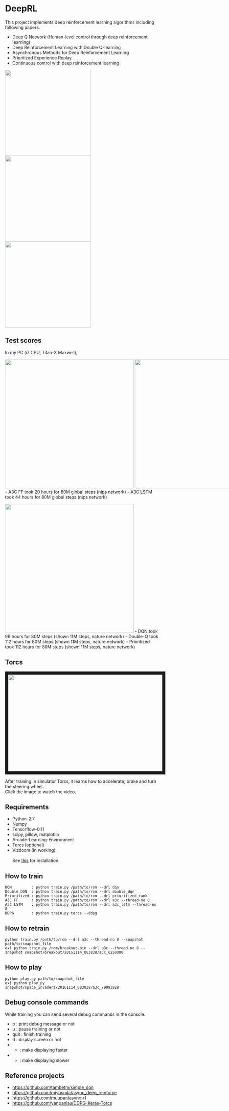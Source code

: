 # DeepRL

This project implements deep reinforcement learning algorithms including following papers.
  - Deep Q Network (Human-level control through deep reinforcement learning) 
  - Deep Reinforcement Learning with Double Q-learning
  - Asynchronous Methods for Deep Reinforcement Learning
  - Prioritized Experience Replay
  - Continuous control with deep reinforcement learning

<img src="https://github.com/only4hj/DeepRL/blob/master/snapshot/space_invaders_a3c_lstm.gif" width="280">
<img src="https://github.com/only4hj/DeepRL/blob/master/snapshot/breakout_a3c.gif" width="280">
<img src="https://github.com/only4hj/DeepRL/blob/master/snapshot/hero.gif" width="280">



## Test scores
In my PC (i7 CPU, Titan-X Maxwell),
<p>
<nobr>
<img src="https://github.com/only4hj/DeepRL/blob/master/snapshot/space_invaders_a3c.png" width="420">
<img src="https://github.com/only4hj/DeepRL/blob/master/snapshot/breakout_a3c.png" width="420">
</nobr>
  - A3C FF took 20 hours for 80M global steps (nips network)
  - A3C LSTM took 44 hours for 80M global steps (nips network)

<p>
<img src="https://github.com/only4hj/DeepRL/blob/master/snapshot/hero_priority.png" width="420">
  - DQN took 96 hours for 80M steps (shown 11M steps, nature network)
  - Double-Q took 112 hours for 80M steps (shown 11M steps, nature network)
  - Prioritized took 112 hours for 80M steps (shown 11M steps, nature network)


## Torcs

<a href="https://www.youtube.com/watch?v=CtuDq1SmwJM&feature=youtu.be" target="_blank"><img src="https://raw.githubusercontent.com/only4hj/DeepRL/master/snapshot/torcs-1.png" width="560" height="315" border="10" /></a>

After training in simulator Torcs, it learns how to accelerate, brake and turn the steering wheel.
<br>
Click the image to watch the video.
<br>

## Requirements
  - Python-2.7
  - Numpy
  - Tensorflow-0.11
  - scipy, pillow, matplotlib
  - Arcade-Learning-Environment
  - Torcs (optional)
  - Vizdoom (in working)
  <br><br>
  See <a href="INSTALL.md">this</a> for installation.
  
## How to train
```
DQN         : python train.py /path/to/rom --drl dqn
Double DQN  : python train.py /path/to/rom --drl double_dqn
Prioritized : python train.py /path/to/rom --drl prioritized_rank
A3C FF      : python train.py /path/to/rom --drl a3c --thread-no 8
A3C LSTM    : python train.py /path/to/rom --drl a3c_lstm --thread-no 8
DDPG        : python train.py torcs --ddpg
```
  
## How to retrain
```
python train.py /path/to/rom --drl a3c --thread-no 8 --snapshot path/to/snapshot_file
ex) python train.py /rom/breakout.bin --drl a3c --thread-no 8 --snapshot snapshot/breakout/20161114_003838/a3c_6250000
```

## How to play
```
python play.py path/to/snapshot_file
ex) python play.py snapshot/space_invaders/20161114_003838/a3c_79993828
```

## Debug console commands
While training you can send several debug commands in the console.
- p : print debug message or not
- u : pause training or not
- quit : finish training
- d : display screen or not
- - : make displaying faster
- + : make displaying slower


## Reference projects
  - https://github.com/tambetm/simple_dqn
  - https://github.com/miyosuda/async_deep_reinforce
  - https://github.com/muupan/async-rl
  - https://github.com/yanpanlau/DDPG-Keras-Torcs
